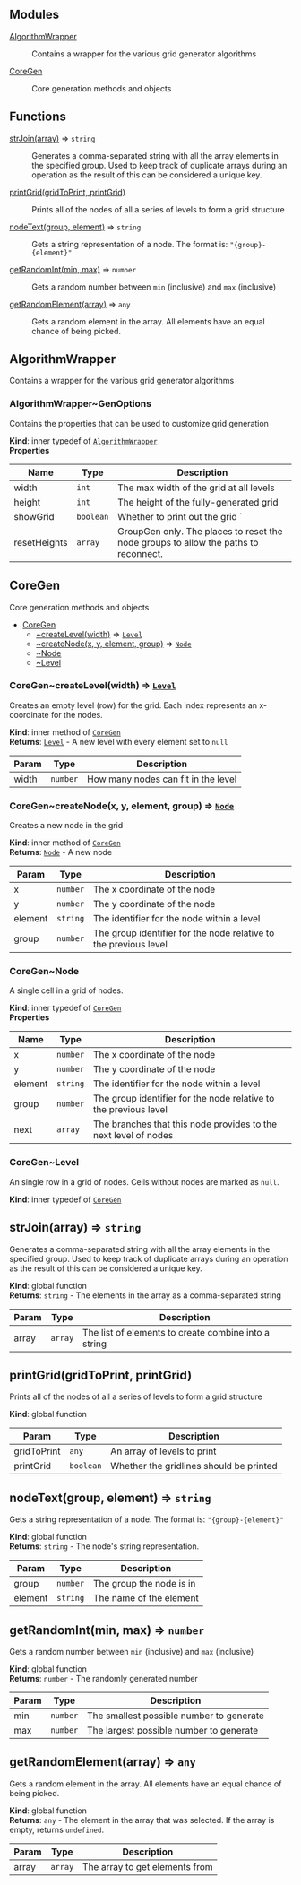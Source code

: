 ## Modules

<dl>
<dt><a href="#module_AlgorithmWrapper">AlgorithmWrapper</a></dt>
<dd><p>Contains a wrapper for the various grid generator algorithms</p>
</dd>
<dt><a href="#module_CoreGen">CoreGen</a></dt>
<dd><p>Core generation methods and objects</p>
</dd>
</dl>

## Functions

<dl>
<dt><a href="#strJoin">strJoin(array)</a> ⇒ <code>string</code></dt>
<dd><p>Generates a comma-separated string with all the array elements in the
specified group. Used to keep track of duplicate arrays during an
operation as the result of this can be considered a unique key.</p>
</dd>
<dt><a href="#printGrid">printGrid(gridToPrint, printGrid)</a></dt>
<dd><p>Prints all of the nodes of all a series of levels to form a grid structure</p>
</dd>
<dt><a href="#nodeText">nodeText(group, element)</a> ⇒ <code>string</code></dt>
<dd><p>Gets a string representation of a node. The format is:
<code>&quot;{group}-{element}&quot;</code></p>
</dd>
<dt><a href="#getRandomInt">getRandomInt(min, max)</a> ⇒ <code>number</code></dt>
<dd><p>Gets a random number between <code>min</code> (inclusive) and <code>max</code> (inclusive)</p>
</dd>
<dt><a href="#getRandomElement">getRandomElement(array)</a> ⇒ <code>any</code></dt>
<dd><p>Gets a random element in the array. All elements have an equal chance of
being picked.</p>
</dd>
</dl>

<a name="module_AlgorithmWrapper"></a>

## AlgorithmWrapper
Contains a wrapper for the various grid generator algorithms

<a name="module_AlgorithmWrapper..GenOptions"></a>

### AlgorithmWrapper~GenOptions
Contains the properties that can be used to customize grid
generation

**Kind**: inner typedef of [<code>AlgorithmWrapper</code>](#module_AlgorithmWrapper)  
**Properties**

| Name | Type | Description |
| --- | --- | --- |
| width | <code>int</code> | The max width of the grid at all levels |
| height | <code>int</code> | The height of the fully-generated grid |
| showGrid | <code>boolean</code> | Whether to print out the grid `|`s or not |
| resetHeights | <code>array</code> | GroupGen only. The places to reset the node groups to allow the paths to reconnect. |

<a name="module_CoreGen"></a>

## CoreGen
Core generation methods and objects


* [CoreGen](#module_CoreGen)
    * [~createLevel(width)](#module_CoreGen..createLevel) ⇒ [<code>Level</code>](#module_CoreGen..Level)
    * [~createNode(x, y, element, group)](#module_CoreGen..createNode) ⇒ [<code>Node</code>](#module_CoreGen..Node)
    * [~Node](#module_CoreGen..Node)
    * [~Level](#module_CoreGen..Level)

<a name="module_CoreGen..createLevel"></a>

### CoreGen~createLevel(width) ⇒ [<code>Level</code>](#module_CoreGen..Level)
Creates an empty level (row) for the grid. Each index represents an
x-coordinate for the nodes.

**Kind**: inner method of [<code>CoreGen</code>](#module_CoreGen)  
**Returns**: [<code>Level</code>](#module_CoreGen..Level) - A new level with every element set to `null`  

| Param | Type | Description |
| --- | --- | --- |
| width | <code>number</code> | How many nodes can fit in the level |

<a name="module_CoreGen..createNode"></a>

### CoreGen~createNode(x, y, element, group) ⇒ [<code>Node</code>](#module_CoreGen..Node)
Creates a new node in the grid

**Kind**: inner method of [<code>CoreGen</code>](#module_CoreGen)  
**Returns**: [<code>Node</code>](#module_CoreGen..Node) - A new node  

| Param | Type | Description |
| --- | --- | --- |
| x | <code>number</code> | The x coordinate of the node |
| y | <code>number</code> | The y coordinate of the node |
| element | <code>string</code> | The identifier for the node within a level |
| group | <code>number</code> | The group identifier for the node relative to the previous level |

<a name="module_CoreGen..Node"></a>

### CoreGen~Node
A single cell in a grid of nodes.

**Kind**: inner typedef of [<code>CoreGen</code>](#module_CoreGen)  
**Properties**

| Name | Type | Description |
| --- | --- | --- |
| x | <code>number</code> | The x coordinate of the node |
| y | <code>number</code> | The y coordinate of the node |
| element | <code>string</code> | The identifier for the node within a level |
| group | <code>number</code> | The group identifier for the node relative to the previous level |
| next | <code>array</code> | The branches that this node provides to the next level of nodes |

<a name="module_CoreGen..Level"></a>

### CoreGen~Level
An single row in a grid of nodes. Cells without nodes are
marked as `null`.

**Kind**: inner typedef of [<code>CoreGen</code>](#module_CoreGen)  
<a name="strJoin"></a>

## strJoin(array) ⇒ <code>string</code>
Generates a comma-separated string with all the array elements in the
specified group. Used to keep track of duplicate arrays during an
operation as the result of this can be considered a unique key.

**Kind**: global function  
**Returns**: <code>string</code> - The elements in the array as a comma-separated string  

| Param | Type | Description |
| --- | --- | --- |
| array | <code>array</code> | The list of elements to create combine into a string |

<a name="printGrid"></a>

## printGrid(gridToPrint, printGrid)
Prints all of the nodes of all a series of levels to form a grid structure

**Kind**: global function  

| Param | Type | Description |
| --- | --- | --- |
| gridToPrint | <code>any</code> | An array of levels to print |
| printGrid | <code>boolean</code> | Whether the gridlines should be printed |

<a name="nodeText"></a>

## nodeText(group, element) ⇒ <code>string</code>
Gets a string representation of a node. The format is:
`"{group}-{element}"`

**Kind**: global function  
**Returns**: <code>string</code> - The node's string representation.  

| Param | Type | Description |
| --- | --- | --- |
| group | <code>number</code> | The group the node is in |
| element | <code>string</code> | The name of the element |

<a name="getRandomInt"></a>

## getRandomInt(min, max) ⇒ <code>number</code>
Gets a random number between `min` (inclusive) and `max` (inclusive)

**Kind**: global function  
**Returns**: <code>number</code> - The randomly generated number  

| Param | Type | Description |
| --- | --- | --- |
| min | <code>number</code> | The smallest possible number to generate |
| max | <code>number</code> | The largest possible number to generate |

<a name="getRandomElement"></a>

## getRandomElement(array) ⇒ <code>any</code>
Gets a random element in the array. All elements have an equal chance of
being picked.

**Kind**: global function  
**Returns**: <code>any</code> - The element in the array that was selected. If the array is
empty, returns `undefined`.  

| Param | Type | Description |
| --- | --- | --- |
| array | <code>array</code> | The array to get elements from |

